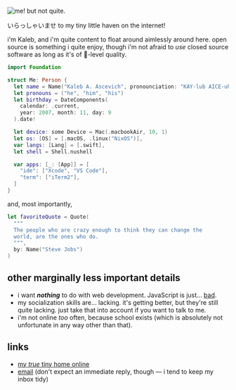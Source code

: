 ![me! but not quite.](https://github.com/user-attachments/assets/c0ce4e2a-13b0-4154-bcf9-27324a35bcf9 "me! but not quite.")

いらっしゃいませ to my tiny little haven on the internet!

i'm Kaleb, and i'm quite content to float around aimlessly around here. open source is something i quite enjoy, though i'm not afraid to *use* closed source software as long as it's of 🍎-level quality.

```swift
import Foundation

struct Me: Person {
  let name = Name("Kaleb A. Ascevich", pronounciation: "KAY-lub AICE-uh-vitch")
  let pronouns = ("he", "him", "his")
  let birthday = DateComponents(
    calendar: .current,
    year: 2007, month: 11, day: 9
  ).date!

  let device: some Device = Mac(.macbookAir, 10, 1)
  let os: [OS] = [.macOS, .linux("NixOS")],
  var langs: [Lang] = [.swift],
  let shell = Shell.nushell

  var apps: [_: [App]] = [
    "ide": ["Xcode", "VS Code"],
    "term": ["iTerm2"],
  ]
}
```

and, most importantly,

```swift
let favoriteQuote = Quote(
  """
  The people who are crazy enough to think they can change the
  world, are the ones who do.
  """,
  by: Name("Steve Jobs")
)
```

## other marginally less important details

- i want ***nothing*** to do with web development. JavaScript is just… [bad](https://www.destroyallsoftware.com/talks/wat).
- my socialization skills are… lacking. it's getting better, but they're still quite lacking. just take that into account if you want to talk to me.
- i'm not online *too* often, because school exists (which is absolutely not unfortunate in any way other than that).

## links

- [my *true* tiny home online](https://kaascevich.carrd.co)
- [email](mailto:cloths-fringe0s@icloud.com) (don't expect an immediate reply, though — i tend to keep my inbox tidy)
